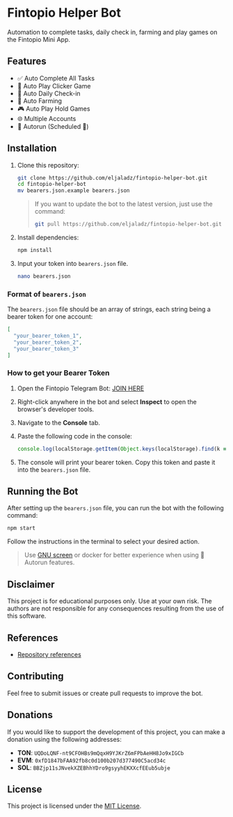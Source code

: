 # Fintopio Helper Bot

Automation to complete tasks, daily check in, farming and play games on the Fintopio Mini App.

## Features

- ✅ Auto Complete All Tasks
- 💎 Auto Play Clicker Game
- 📅 Auto Daily Check-in
- 🌱 Auto Farming
- 🎮 Auto Play Hold Games
- 🌐 Multiple Accounts
- 🔄 Autorun (Scheduled 🌙)

## Installation

1. Clone this repository:

   ```bash
   git clone https://github.com/eljaladz/fintopio-helper-bot.git
   cd fintopio-helper-bot
   mv bearers.json.example bearers.json
   ```
   > If you want to update the bot to the latest version, just use the command:
   > ```bash
   > git pull https://github.com/eljaladz/fintopio-helper-bot.git
   > ```

2. Install dependencies:

   ```bash
   npm install
   ```

3. Input your token into `bearers.json` file.
    ```bash
    nano bearers.json
    ```

### Format of `bearers.json`

The `bearers.json` file should be an array of strings, each string being a bearer token for one account:

```json
[
  "your_bearer_token_1",
  "your_bearer_token_2",
  "your_bearer_token_3"
]
```

### How to get your Bearer Token

1. Open the Fintopio Telegram Bot: [JOIN HERE](https://fintop.io/UzXNTxGw)
2. Right-click anywhere in the bot and select **Inspect** to open the browser's developer tools.
3. Navigate to the **Console** tab.
4. Paste the following code in the console:

   ```javascript
   console.log(localStorage.getItem(Object.keys(localStorage).find(k => k.startsWith('authToken_'))));
   ```

5. The console will print your bearer token. Copy this token and paste it into the `bearers.json` file.

## Running the Bot

After setting up the `bearers.json` file, you can run the bot with the following command:

```bash
npm start
```

Follow the instructions in the terminal to select your desired action. 

> Use [GNU screen](https://www.gnu.org/software/screen/) or docker for better experience when using 🔄 Autorun features. 

## Disclaimer

This project is for educational purposes only. Use at your own risk. The authors are not responsible for any consequences resulting from the use of this software.

## References
- [Repository references](https://github.com/dante4rt/fintopio-airdrop-bot.git)

## Contributing

Feel free to submit issues or create pull requests to improve the bot.

## Donations

If you would like to support the development of this project, you can make a donation using the following addresses:

- **TON**: `UQDoLQNF-nt9CFOHBs9mQqxH9YJKrZ6mFPbAeHH8Jo9xIGCb`
- **EVM**: `0xfD1847bFAA92fb8c0d100b207d377490C5acd34c`
- **SOL**: `BBZjp11sJNvekXZEBhhYDro9gsyyhEKXXcfEEub5ubje`

## License

This project is licensed under the [MIT License](https://github.com/eljaladz/fintopio-helper-bot/blob/main/LICENSE).
